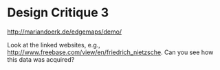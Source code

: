 # Design Critique 3

<http://mariandoerk.de/edgemaps/demo/>

Look at the linked websites, e.g.,
<http://www.freebase.com/view/en/friedrich_nietzsche>. Can you see how this
data was acquired?

